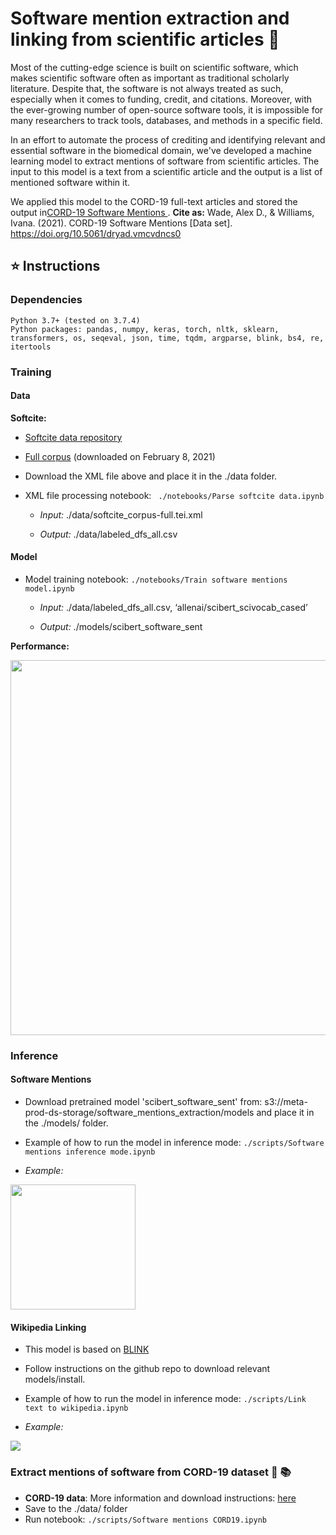 # Software mention extraction and linking from scientific articles :floppy_disk:

Most of the cutting-edge science is built on scientific software, which makes scientific software often as important as traditional scholarly literature. Despite that, the software is not always treated as such, especially when it comes to funding, credit, and citations. Moreover, with the ever-growing number of open-source software tools, it is impossible for many researchers to track tools, databases, and methods in a specific field. 

In an effort to automate the process of crediting and identifying relevant and essential software in the biomedical domain, we've developed a machine learning model to extract mentions of software from scientific articles. The input to this model is a text from a scientific article and the output is a list of mentioned software within it. 

We applied this model to the CORD-19 full-text articles and stored the output in[CORD-19 Software Mentions
](https://zenodo.org/record/4582776#.YxJZvuzMJQ0). **Cite as:** Wade, Alex D., & Williams, Ivana. (2021). CORD-19 Software Mentions [Data set]. https://doi.org/10.5061/dryad.vmcvdncs0

## :star: Instructions

### Dependencies
    Python 3.7+ (tested on 3.7.4)
    Python packages: pandas, numpy, keras, torch, nltk, sklearn, transformers, os, seqeval, json, time, tqdm, argparse, blink, bs4, re, itertools

### Training
#### Data

  __Softcite:__ 
  
  * [Softcite data repository](https://github.com/howisonlab/softcite-dataset)
	
  * [Full corpus](https://github.com/howisonlab/softcite-dataset/blob/master/data/corpus/softcite_corpus-full.tei.xml) (downloaded on February 8, 2021)
        
  * Download the XML file above and place it in the ./data folder. 
   
  * XML file processing notebook: ` ./notebooks/Parse softcite data.ipynb`
  	  
	  * *Input:* ./data/softcite_corpus-full.tei.xml
    	  
	  * *Output:* ./data/labeled_dfs_all.csv

#### Model

  * Model training notebook: `./notebooks/Train software mentions model.ipynb` 
  
	  * *Input:* ./data/labeled_dfs_all.csv, ‘allenai/scibert_scivocab_cased’

	  * *Output:* ./models/scibert_software_sent 
  
  __Performance:__
 
  <img src="https://github.com/chanzuckerberg/cord19-software-mentions/blob/main/img/img1.png" width="600">
	
### Inference 

#### Software Mentions
    
  * Download pretrained model 'scibert_software_sent' from: s3://meta-prod-ds-storage/software_mentions_extraction/models and place it in the ./models/ folder. 
  
  * Example of how to run the model in inference mode: `./scripts/Software mentions inference mode.ipynb`
  
  * *Example:* 
  
  <img src="https://github.com/chanzuckerberg/cord19-software-mentions/blob/main/img/img2.png" height="200">

#### Wikipedia Linking 

  * This model is based on [BLINK](https://github.com/facebookresearch/BLINK)
  
  * Follow instructions on the github repo to download relevant models/install. 

  * Example of how to run the model in inference mode: `./scripts/Link text to wikipedia.ipynb`
	
  * *Example:* 
        
  ![](https://github.com/chanzuckerberg/cord19-software-mentions/blob/main/img/img3.png?raw=true)

### Extract mentions of software from CORD-19 dataset :microbe: :books:

  * __CORD-19 data__: More information and download instructions: [here](https://github.com/allenai/cord19)
  * Save to the ./data/ folder
  * Run notebook: `./scripts/Software mentions CORD19.ipynb`
